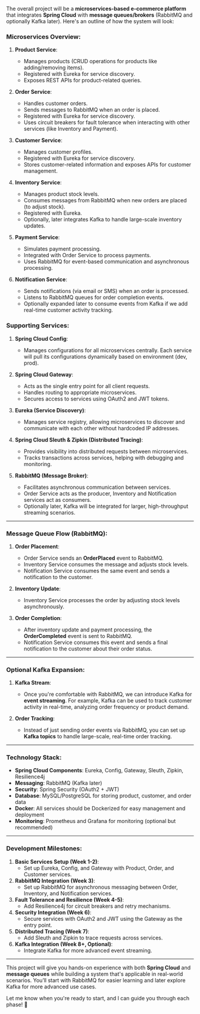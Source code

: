 The overall project will be a **microservices-based e-commerce platform** that integrates **Spring Cloud** with **message queues/brokers** (RabbitMQ and optionally Kafka later). Here's an outline of how the system will look:

### Microservices Overview:

1. **Product Service**:
    - Manages products (CRUD operations for products like adding/removing items).
    - Registered with Eureka for service discovery.
    - Exposes REST APIs for product-related queries.

2. **Order Service**:
    - Handles customer orders.
    - Sends messages to RabbitMQ when an order is placed.
    - Registered with Eureka for service discovery.
    - Uses circuit breakers for fault tolerance when interacting with other services (like Inventory and Payment).

3. **Customer Service**:
    - Manages customer profiles.
    - Registered with Eureka for service discovery.
    - Stores customer-related information and exposes APIs for customer management.

4. **Inventory Service**:
    - Manages product stock levels.
    - Consumes messages from RabbitMQ when new orders are placed (to adjust stock).
    - Registered with Eureka.
    - Optionally, later integrates Kafka to handle large-scale inventory updates.

5. **Payment Service**:
    - Simulates payment processing.
    - Integrated with Order Service to process payments.
    - Uses RabbitMQ for event-based communication and asynchronous processing.

6. **Notification Service**:
    - Sends notifications (via email or SMS) when an order is processed.
    - Listens to RabbitMQ queues for order completion events.
    - Optionally expanded later to consume events from Kafka if we add real-time customer activity tracking.

### Supporting Services:

1. **Spring Cloud Config**:
    - Manages configurations for all microservices centrally. Each service will pull its configurations dynamically based on environment (dev, prod).

2. **Spring Cloud Gateway**:
    - Acts as the single entry point for all client requests.
    - Handles routing to appropriate microservices.
    - Secures access to services using OAuth2 and JWT tokens.

3. **Eureka (Service Discovery)**:
    - Manages service registry, allowing microservices to discover and communicate with each other without hardcoded IP addresses.

4. **Spring Cloud Sleuth & Zipkin (Distributed Tracing)**:
    - Provides visibility into distributed requests between microservices.
    - Tracks transactions across services, helping with debugging and monitoring.

5. **RabbitMQ (Message Broker)**:
    - Facilitates asynchronous communication between services.
    - Order Service acts as the producer, Inventory and Notification services act as consumers.
    - Optionally later, Kafka will be integrated for larger, high-throughput streaming scenarios.

---

### Message Queue Flow (RabbitMQ):

1. **Order Placement**:
    - Order Service sends an **OrderPlaced** event to RabbitMQ.
    - Inventory Service consumes the message and adjusts stock levels.
    - Notification Service consumes the same event and sends a notification to the customer.

2. **Inventory Update**:
    - Inventory Service processes the order by adjusting stock levels asynchronously.

3. **Order Completion**:
    - After inventory update and payment processing, the **OrderCompleted** event is sent to RabbitMQ.
    - Notification Service consumes this event and sends a final notification to the customer about their order status.

---

### Optional Kafka Expansion:

1. **Kafka Stream**:
    - Once you're comfortable with RabbitMQ, we can introduce Kafka for **event streaming**. For example, Kafka can be used to track customer activity in real-time, analyzing order frequency or product demand.

2. **Order Tracking**:
    - Instead of just sending order events via RabbitMQ, you can set up **Kafka topics** to handle large-scale, real-time order tracking.

---

### Technology Stack:

- **Spring Cloud Components**: Eureka, Config, Gateway, Sleuth, Zipkin, Resilience4j
- **Messaging**: RabbitMQ (Kafka later)
- **Security**: Spring Security (OAuth2 + JWT)
- **Database**: MySQL/PostgreSQL for storing product, customer, and order data
- **Docker**: All services should be Dockerized for easy management and deployment
- **Monitoring**: Prometheus and Grafana for monitoring (optional but recommended)

---

### Development Milestones:

1. **Basic Services Setup (Week 1-2)**:
    - Set up Eureka, Config, and Gateway with Product, Order, and Customer services.
2. **RabbitMQ Integration (Week 3)**:
    - Set up RabbitMQ for asynchronous messaging between Order, Inventory, and Notification services.
3. **Fault Tolerance and Resilience (Week 4-5)**:
    - Add Resilience4j for circuit breakers and retry mechanisms.
4. **Security Integration (Week 6)**:
    - Secure services with OAuth2 and JWT using the Gateway as the entry point.
5. **Distributed Tracing (Week 7)**:
    - Add Sleuth and Zipkin to trace requests across services.
6. **Kafka Integration (Week 8+, Optional)**:
    - Integrate Kafka for more advanced event streaming.

---

This project will give you hands-on experience with both **Spring Cloud** and **message queues** while building a system that's applicable in real-world scenarios. You’ll start with RabbitMQ for easier learning and later explore Kafka for more advanced use cases.

Let me know when you're ready to start, and I can guide you through each phase! 🚀